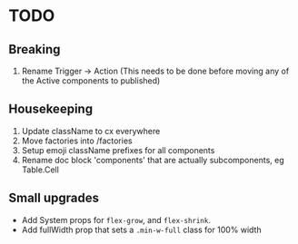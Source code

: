 # TODO

## Breaking

1. Rename Trigger -> Action (This needs to be done before moving any of the
   Active components to published)

## Housekeeping

1. Update className to cx everywhere
1. Move factories into /factories
1. Setup emoji className prefixes for all components
1. Rename doc block 'components' that are actually subcomponents, eg Table.Cell

## Small upgrades

- Add System props for `flex-grow`, and `flex-shrink`.
- Add fullWidth prop that sets a `.min-w-full` class for 100% width
